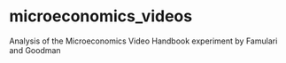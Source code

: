# microeconomics_videos
Analysis of the Microeconomics Video Handbook experiment by Famulari and Goodman
